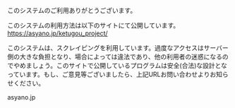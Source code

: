このシステムのご利用ありがとうございます。

このシステムの利用方法は以下のサイトにて公開しています。
https://asyano.jp/ketugou_project/

このシステムは、スクレイピングを利用しています。過度なアクセスはサーバー側の大きな負担となり、場合によっては違法であり、他の利用者の迷惑になるのでやめましょう。このサイトで公開しているプログラムは安全(合法)な設計となっています。もし、ご意見等ございましたら、上記URLお問い合わせよりお知らせください。

asyano.jp
